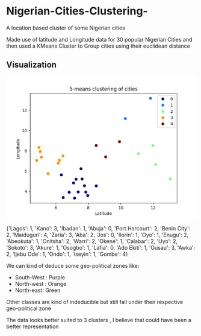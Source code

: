 # Nigerian-Cities-Clustering-
A location based  cluster of some Nigerian cities

Made use of latitude and Longitude data for 30 popular Nigerian Cities and then used a KMeans Cluster to Group cities using their euclidean distance 

## Visualization

![img](/chart.png)


{'Lagos': 1,
 'Kano': 3,
  'Ibadan': 1,
   'Abuja': 0,
    'Port Harcourt': 2,
     'Benin City': 2,
      'Maiduguri': 4,
       'Zaria': 3,
        'Aba': 2,
         'Jos': 0,
          'Ilorin': 1,
           'Oyo': 1,
            'Enugu': 2,
             'Abeokuta': 1,
              'Onitsha': 2,
               'Warri': 2,
                'Okene': 1,
                 'Calabar': 2,
                  'Uyo': 2,
                   'Sokoto': 3,
                    'Akure': 1,
                     'Osogbo': 1,
                      'Lafia': 0,
                       'Ado Ekiti': 1,
                        'Gusau': 3,
                         'Awka': 2,
                          'Ijebu Ode': 1,
                           'Ondo': 1,
                            'Iseyin': 1,
                             'Gombe': 4}


We can kind of deduce some geo-political zones like:
* South-West : Purple
* North-west : Orange
* North-east: Green

Other classes are kind of indeducible but still fall under their respective geo-political zone


The data looks better suited to 3 clusters , I believe that could have been a better representation


